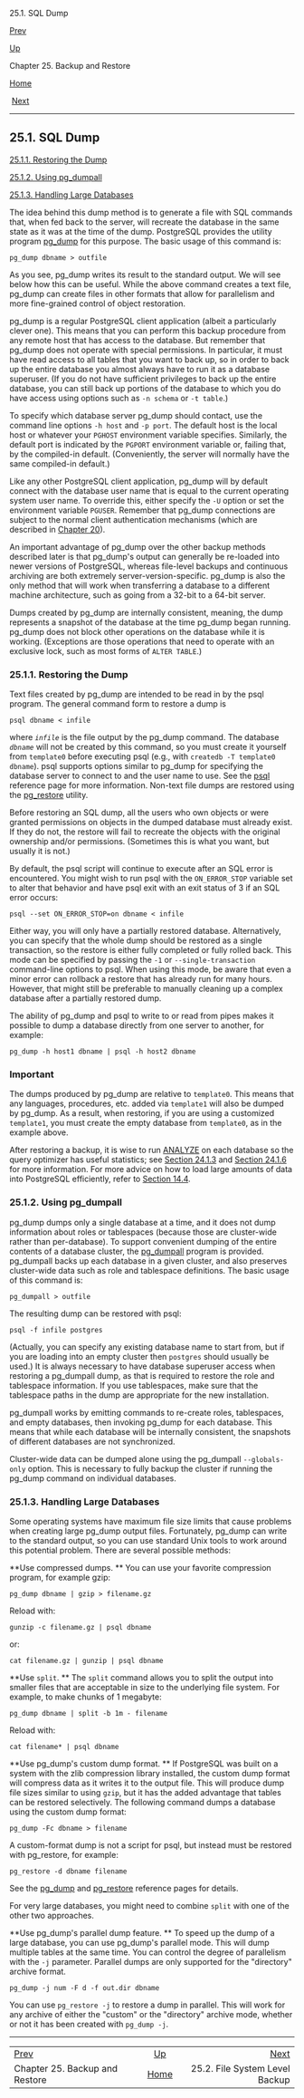 <div class="navheader" data-xmlns="http://www.w3.org/TR/xhtml1/transitional">

25.1. SQL Dump

</div>

[Prev](backup.html "Chapter 25. Backup and Restore") 

[Up](backup.html "Chapter 25. Backup and Restore")

Chapter 25. Backup and Restore

[Home](index.html "PostgreSQL 10.3 Documentation")

 [Next](backup-file.html "25.2. File System Level Backup")

-----

<div id="BACKUP-DUMP" class="sect1">

<div class="titlepage">

<div>

<div>

## 25.1. SQL Dump

</div>

</div>

</div>

<div class="toc">

<span class="sect2">[25.1.1. Restoring the
Dump](backup-dump.html#BACKUP-DUMP-RESTORE)</span>

<span class="sect2">[25.1.2. Using
<span class="application">pg\_dumpall</span>](backup-dump.html#BACKUP-DUMP-ALL)</span>

<span class="sect2">[25.1.3. Handling Large
Databases](backup-dump.html#BACKUP-DUMP-LARGE)</span>

</div>

The idea behind this dump method is to generate a file with SQL commands
that, when fed back to the server, will recreate the database in the
same state as it was at the time of the dump.
<span class="productname">PostgreSQL</span> provides the utility program
[<span class="refentrytitle">pg\_dump</span>](app-pgdump.html "pg_dump")
for this purpose. The basic usage of this command is:

``` synopsis
pg_dump dbname > outfile
```

As you see, <span class="application">pg\_dump</span> writes its result
to the standard output. We will see below how this can be useful. While
the above command creates a text file,
<span class="application">pg\_dump</span> can create files in other
formats that allow for parallelism and more fine-grained control of
object restoration.

<span class="application">pg\_dump</span> is a regular
<span class="productname">PostgreSQL</span> client application (albeit a
particularly clever one). This means that you can perform this backup
procedure from any remote host that has access to the database. But
remember that <span class="application">pg\_dump</span> does not operate
with special permissions. In particular, it must have read access to all
tables that you want to back up, so in order to back up the entire
database you almost always have to run it as a database superuser. (If
you do not have sufficient privileges to back up the entire database,
you can still back up portions of the database to which you do have
access using options such as `-n schema` or `-t table`.)

To specify which database server
<span class="application">pg\_dump</span> should contact, use the
command line options `-h host` and `-p port`. The default host is the
local host or whatever your `PGHOST` environment variable specifies.
Similarly, the default port is indicated by the `PGPORT` environment
variable or, failing that, by the compiled-in default. (Conveniently,
the server will normally have the same compiled-in default.)

Like any other <span class="productname">PostgreSQL</span> client
application, <span class="application">pg\_dump</span> will by default
connect with the database user name that is equal to the current
operating system user name. To override this, either specify the `-U`
option or set the environment variable `PGUSER`. Remember that
<span class="application">pg\_dump</span> connections are subject to the
normal client authentication mechanisms (which are described in
[Chapter 20](client-authentication.html "Chapter 20. Client Authentication")).

An important advantage of <span class="application">pg\_dump</span> over
the other backup methods described later is that
<span class="application">pg\_dump</span>'s output can generally be
re-loaded into newer versions of
<span class="productname">PostgreSQL</span>, whereas file-level backups
and continuous archiving are both extremely server-version-specific.
<span class="application">pg\_dump</span> is also the only method that
will work when transferring a database to a different machine
architecture, such as going from a 32-bit to a 64-bit server.

Dumps created by <span class="application">pg\_dump</span> are
internally consistent, meaning, the dump represents a snapshot of the
database at the time <span class="application">pg\_dump</span> began
running. <span class="application">pg\_dump</span> does not block other
operations on the database while it is working. (Exceptions are those
operations that need to operate with an exclusive lock, such as most
forms of `ALTER TABLE`.)

<div id="BACKUP-DUMP-RESTORE" class="sect2">

<div class="titlepage">

<div>

<div>

### 25.1.1. Restoring the Dump

</div>

</div>

</div>

Text files created by <span class="application">pg\_dump</span> are
intended to be read in by the <span class="application">psql</span>
program. The general command form to restore a dump is

``` synopsis
psql dbname < infile
```

where *`infile`* is the file output by the
<span class="application">pg\_dump</span> command. The database
*`dbname`* will not be created by this command, so you must create it
yourself from `template0` before executing
<span class="application">psql</span> (e.g., with `createdb -T template0
dbname`). <span class="application">psql</span> supports options similar
to <span class="application">pg\_dump</span> for specifying the database
server to connect to and the user name to use. See the
[<span class="refentrytitle"><span class="application">psql</span></span>](app-psql.html "psql")
reference page for more information. Non-text file dumps are restored
using the
[<span class="refentrytitle">pg\_restore</span>](app-pgrestore.html "pg_restore")
utility.

Before restoring an SQL dump, all the users who own objects or were
granted permissions on objects in the dumped database must already
exist. If they do not, the restore will fail to recreate the objects
with the original ownership and/or permissions. (Sometimes this is what
you want, but usually it is not.)

By default, the <span class="application">psql</span> script will
continue to execute after an SQL error is encountered. You might wish to
run <span class="application">psql</span> with the `ON_ERROR_STOP`
variable set to alter that behavior and have
<span class="application">psql</span> exit with an exit status of 3 if
an SQL error occurs:

``` programlisting
psql --set ON_ERROR_STOP=on dbname < infile
```

Either way, you will only have a partially restored database.
Alternatively, you can specify that the whole dump should be restored as
a single transaction, so the restore is either fully completed or fully
rolled back. This mode can be specified by passing the `-1` or
`--single-transaction` command-line options to
<span class="application">psql</span>. When using this mode, be aware
that even a minor error can rollback a restore that has already run for
many hours. However, that might still be preferable to manually cleaning
up a complex database after a partially restored dump.

The ability of <span class="application">pg\_dump</span> and
<span class="application">psql</span> to write to or read from pipes
makes it possible to dump a database directly from one server to
another, for example:

``` programlisting
pg_dump -h host1 dbname | psql -h host2 dbname
```

<div class="important">

### Important

The dumps produced by <span class="application">pg\_dump</span> are
relative to `template0`. This means that any languages, procedures, etc.
added via `template1` will also be dumped by
<span class="application">pg\_dump</span>. As a result, when restoring,
if you are using a customized `template1`, you must create the empty
database from `template0`, as in the example above.

</div>

After restoring a backup, it is wise to run
[<span class="refentrytitle">ANALYZE</span>](sql-analyze.html "ANALYZE")
on each database so the query optimizer has useful statistics; see
[Section 24.1.3](routine-vacuuming.html#VACUUM-FOR-STATISTICS "24.1.3. Updating Planner Statistics")
and
[Section 24.1.6](routine-vacuuming.html#AUTOVACUUM "24.1.6. The Autovacuum Daemon")
for more information. For more advice on how to load large amounts of
data into <span class="productname">PostgreSQL</span> efficiently, refer
to [Section 14.4](populate.html "14.4. Populating a Database").

</div>

<div id="BACKUP-DUMP-ALL" class="sect2">

<div class="titlepage">

<div>

<div>

### 25.1.2. Using <span class="application">pg\_dumpall</span>

</div>

</div>

</div>

<span class="application">pg\_dump</span> dumps only a single database
at a time, and it does not dump information about roles or tablespaces
(because those are cluster-wide rather than per-database). To support
convenient dumping of the entire contents of a database cluster, the
[<span class="refentrytitle"><span class="application">pg\_dumpall</span></span>](app-pg-dumpall.html "pg_dumpall")
program is provided. <span class="application">pg\_dumpall</span> backs
up each database in a given cluster, and also preserves cluster-wide
data such as role and tablespace definitions. The basic usage of this
command is:

``` synopsis
pg_dumpall > outfile
```

The resulting dump can be restored with
<span class="application">psql</span>:

``` synopsis
psql -f infile postgres
```

(Actually, you can specify any existing database name to start from, but
if you are loading into an empty cluster then `postgres` should usually
be used.) It is always necessary to have database superuser access when
restoring a <span class="application">pg\_dumpall</span> dump, as that
is required to restore the role and tablespace information. If you use
tablespaces, make sure that the tablespace paths in the dump are
appropriate for the new installation.

<span class="application">pg\_dumpall</span> works by emitting commands
to re-create roles, tablespaces, and empty databases, then invoking
<span class="application">pg\_dump</span> for each database. This means
that while each database will be internally consistent, the snapshots of
different databases are not synchronized.

Cluster-wide data can be dumped alone using the
<span class="application">pg\_dumpall</span> `--globals-only` option.
This is necessary to fully backup the cluster if running the
<span class="application">pg\_dump</span> command on individual
databases.

</div>

<div id="BACKUP-DUMP-LARGE" class="sect2">

<div class="titlepage">

<div>

<div>

### 25.1.3. Handling Large Databases

</div>

</div>

</div>

Some operating systems have maximum file size limits that cause problems
when creating large <span class="application">pg\_dump</span> output
files. Fortunately, <span class="application">pg\_dump</span> can write
to the standard output, so you can use standard Unix tools to work
around this potential problem. There are several possible methods:

**Use compressed dumps. ** You can use your favorite compression
program, for example <span class="application">gzip</span>:

``` programlisting
pg_dump dbname | gzip > filename.gz
```

Reload with:

``` programlisting
gunzip -c filename.gz | psql dbname
```

or:

``` programlisting
cat filename.gz | gunzip | psql dbname
```

**Use `split`. ** The `split` command allows you to split the output
into smaller files that are acceptable in size to the underlying file
system. For example, to make chunks of 1 megabyte:

``` programlisting
pg_dump dbname | split -b 1m - filename
```

Reload with:

``` programlisting
cat filename* | psql dbname
```

**Use <span class="application">pg\_dump</span>'s custom dump format. **
If <span class="productname">PostgreSQL</span> was built on a system
with the <span class="application">zlib</span> compression library
installed, the custom dump format will compress data as it writes it to
the output file. This will produce dump file sizes similar to using
`gzip`, but it has the added advantage that tables can be restored
selectively. The following command dumps a database using the custom
dump format:

``` programlisting
pg_dump -Fc dbname > filename
```

A custom-format dump is not a script for
<span class="application">psql</span>, but instead must be restored with
<span class="application">pg\_restore</span>, for example:

``` programlisting
pg_restore -d dbname filename
```

See the
[<span class="refentrytitle">pg\_dump</span>](app-pgdump.html "pg_dump")
and
[<span class="refentrytitle">pg\_restore</span>](app-pgrestore.html "pg_restore")
reference pages for details.

For very large databases, you might need to combine `split` with one of
the other two approaches.

**Use <span class="application">pg\_dump</span>'s parallel dump
feature. ** To speed up the dump of a large database, you can use
<span class="application">pg\_dump</span>'s parallel mode. This will
dump multiple tables at the same time. You can control the degree of
parallelism with the `-j` parameter. Parallel dumps are only supported
for the "directory" archive format.

``` programlisting
pg_dump -j num -F d -f out.dir dbname
```

You can use `pg_restore -j` to restore a dump in parallel. This will
work for any archive of either the "custom" or the "directory" archive
mode, whether or not it has been created with `pg_dump
-j`.

</div>

</div>

<div class="navfooter">

-----

|                                |                    |                                |
| :----------------------------- | :----------------: | -----------------------------: |
| [Prev](backup.html)            | [Up](backup.html)  |       [Next](backup-file.html) |
| Chapter 25. Backup and Restore | [Home](index.html) | 25.2. File System Level Backup |

</div>
